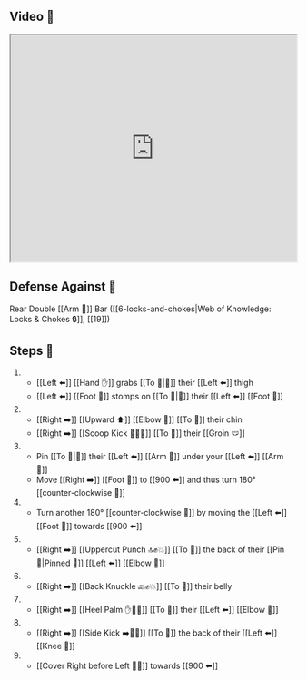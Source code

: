 ## Video 🎥

<iframe src="https://www.youtube.com/embed/PvbKq5JJc6I" width="100%" height="400"></iframe>

## Defense Against 🤺

Rear Double [[Arm 💪]] Bar ([[6-locks-and-chokes|Web of Knowledge: Locks & Chokes 🔒]], [[19]])

## Steps 👣

1. - [[Left ⬅️]] [[Hand ✋]] grabs [[To 🎯|🎯]] their [[Left ⬅️]] thigh
    - [[Left ⬅️]] [[Foot 🦶]] stomps on [[To 🎯|🎯]]  their [[Left ⬅️]] [[Foot 🦶]]
2. - [[Right ➡️]] [[Upward ⬆️]] [[Elbow 💪]] [[To 🎯]] their chin
    - [[Right ➡️]] [[Scoop Kick 🥄🦶💥]] [[To 🎯]] their [[Groin 🩲]]
3. - Pin [[To 🎯|🎯]] their [[Left ⬅️]] [[Arm 💪]] under your  [[Left ⬅️]] [[Arm 💪]]
    - Move [[Right ➡️]] [[Foot 🦶]] to [[900 ⬅️]] and thus turn 180° [[counter-clockwise 🔄]]
4. - Turn another 180° [[counter-clockwise 🔄]] by moving the [[Left ⬅️]] [[Foot 🦶]] towards [[900 ⬅️]]
5. - [[Right ➡️]] [[Uppercut Punch 🔝✊💥]] [[To 🎯]] the back of their [[Pin 📌|Pinned 📌]] [[Left ⬅️]] [[Elbow 💪]]
6. - [[Right ➡️]] [[Back Knuckle 🔙✊💥]] [[To 🎯]] their belly
7. - [[Right ➡️]] [[Heel Palm ✋🌴💥]] [[To 🎯]] their [[Left ⬅️]] [[Elbow 💪]]
8. - [[Right ➡️]] [[Side Kick ➡️🦶💥]] [[To 🎯]] the back of their [[Left ⬅️]] [[Knee 🦵]]
9. - [[Cover Right before Left 🦶🔄]] towards [[900 ⬅️]]